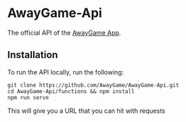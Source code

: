 # AwayGame-Api
The official API of the [AwayGame App](https://www.awaygame.co/). 

## Installation
To run the API locally, run the following:

```
git clone https://github.com/AwayGame/AwayGame-Api.git
cd AwayGame-Api/functions && npm install
npm run serve
```
This will give you a URL that you can hit with requests
